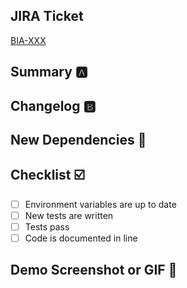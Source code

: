 ## JIRA Ticket
<!-- Which JIRA story / requirements is associated with the code? -->
[BIA-XXX](https://reeceusa.atlassian.net/browse/BIA-XXX)

## Summary :a:
<!-- Describe what this task accomplishes. -->

## Changelog :b:
<!-- Describe updates to the repo to accomplish the tasks listed above. -->

## New Dependencies :no_entry_sign:
<!-- List any new dependencies and what it provides the app. -->

## Checklist :ballot_box_with_check:
- [ ] Environment variables are up to date
- [ ] New tests are written
- [ ] Tests pass
- [ ] Code is documented in line

## Demo Screenshot or GIF :cinema:
<!-- Upload a screenshot or gif of the changes. -->
